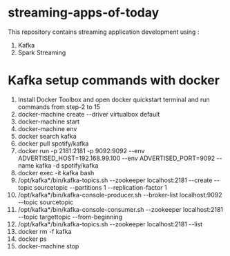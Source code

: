 # streaming-apps-of-today
This repository contains streaming application development using :

1) Kafka
2) Spark Streaming

# Kafka setup commands with docker

1) Install Docker Toolbox and open docker quickstart terminal and run commands from step-2 to 15
2) docker-machine create --driver virtualbox default
3) docker-machine start
4) docker-machine env
5) docker search kafka
6) docker pull spotify/kafka
7) docker run -p 2181:2181 -p 9092:9092 --env ADVERTISED_HOST=192.168.99.100 --env ADVERTISED_PORT=9092 --name kafka -d spotify/kafka
8) docker exec -it kafka bash
9) /opt/kafka*/bin/kafka-topics.sh --zookeeper localhost:2181 --create --topic sourcetopic --partitions 1 --replication-factor 1
10) /opt/kafka*/bin/kafka-console-producer.sh --broker-list localhost:9092 --topic sourcetopic
11) /opt/kafka*/bin/kafka-console-consumer.sh --zookeeper localhost:2181 --topic targettopic --from-beginning
12) /opt/kafka*/bin/kafka-topics.sh --zookeeper localhost:2181 --list
13) docker rm -f kafka
14) docker ps
15) docker-machine stop
